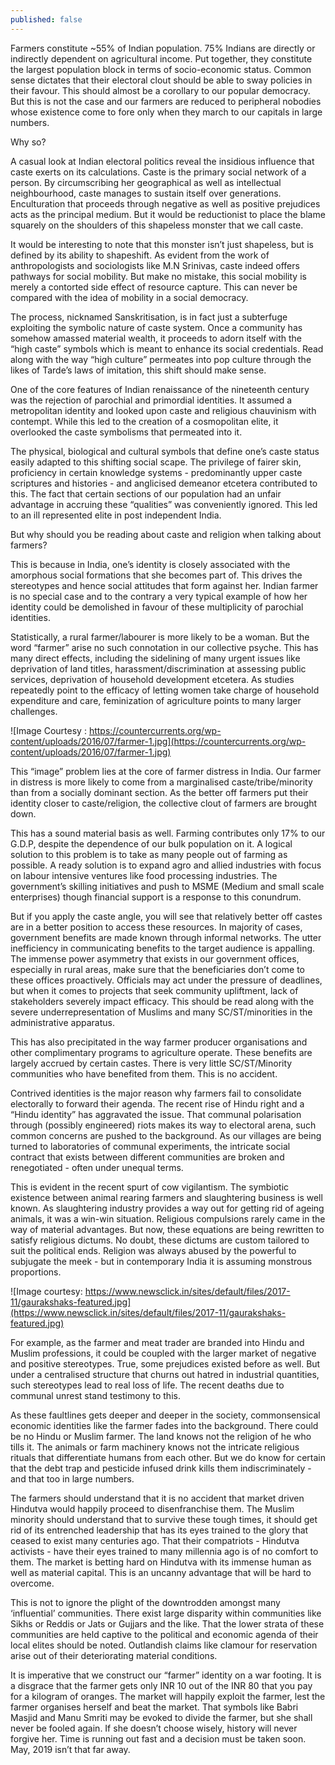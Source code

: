 ```yaml
---
published: false
---
```

Farmers constitute ~55% of Indian population. 75% Indians are directly or indirectly dependent on agricultural income. Put together, they constitute the largest population block in terms of socio-economic status. Common sense dictates that their electoral clout should be able to sway policies in their favour. This should almost be a corollary to our popular democracy. But this is not the case and our farmers are reduced to peripheral nobodies whose existence come to fore only when they march to our capitals in large numbers. 

Why so?

A casual look at Indian electoral politics reveal the insidious influence that caste exerts on its calculations. Caste is the primary social network of a person. By circumscribing her geographical as well as intellectual neighbourhood, caste manages to sustain itself over generations. Enculturation that proceeds through negative as well as positive prejudices acts as the principal medium. But it would be reductionist to place the blame squarely on the shoulders of this shapeless monster that we call caste.

It would be interesting to note that this monster isn’t just shapeless, but is defined by its ability to shapeshift. As evident from the work of anthropologists and sociologists like M.N Srinivas, caste indeed offers pathways for social mobility. But make no mistake, this social mobility is merely a contorted side effect of resource capture. This can never be compared with the idea of mobility in a social democracy.


The process, nicknamed Sanskritisation, is in fact just a subterfuge exploiting the symbolic nature of caste system. Once a community has somehow amassed material wealth, it proceeds to adorn itself with the “high caste” symbols which is meant to enhance its social credentials. Read along with the way “high culture” permeates into pop culture through the likes of Tarde’s laws of imitation, this shift should make sense.  

One of the core features of Indian renaissance of the nineteenth century was the rejection of parochial and primordial identities. It assumed a metropolitan identity and looked upon caste and religious chauvinism with contempt. While this led to the creation of a cosmopolitan elite, it overlooked the caste symbolisms that permeated into it. 

The physical, biological and cultural symbols that define one’s caste status easily adapted to this shifting social scape. The privilege of fairer skin, proficiency in certain knowledge systems - predominantly upper caste scriptures and histories - and anglicised demeanor etcetera contributed to this. The fact that certain sections of our population had an unfair advantage in accruing these “qualities” was conveniently ignored. This led to an ill represented elite in post independent India. 

But why should you be reading about caste and religion when talking about farmers?

This is because in India, one’s identity is closely associated with the amorphous social formations that she becomes part of. This drives the stereotypes and hence social attitudes that form against her. Indian farmer is no special case and to the contrary a very typical example of how her identity could be demolished in favour of these multiplicity of parochial identities.

Statistically, a rural farmer/labourer is more likely to be a woman. But the word “farmer” arise no such connotation in our collective psyche. This has many direct effects, including the sidelining of many urgent issues like deprivation of land titles, harassment/discrimination at assessing public services, deprivation of household development etcetera. As studies repeatedly point to the efficacy of letting women take charge of household expenditure and care, feminization of agriculture points to many larger challenges. 

![Image Courtesy : https://countercurrents.org/wp-content/uploads/2016/07/farmer-1.jpg](https://countercurrents.org/wp-content/uploads/2016/07/farmer-1.jpg)

This “image” problem lies at the core of farmer distress in India. Our farmer in distress is more likely to come from a marginalised caste/tribe/minority than from a socially dominant section. As the better off farmers put their identity closer to caste/religion, the collective clout of farmers are brought down.

This has a sound material basis as well. Farming contributes only 17% to our G.D.P, despite the dependence of our bulk population on it. A logical solution to this problem is to take as many people out of farming as possible. A ready solution is to expand agro and allied industries with focus on labour intensive ventures like food processing industries. The government’s skilling initiatives and push to MSME (Medium and small scale enterprises) though financial support is a response to this conundrum. 

But if you apply the caste angle, you will see that relatively better off castes are in a better position to access these resources. In majority of cases, government benefits are made known through informal networks. The utter inefficiency in communicating benefits to the target audience is appalling. The immense power asymmetry that exists in our government offices, especially in rural areas, make sure that the beneficiaries don’t come to these offices proactively. Officials may act under the pressure of deadlines, but when it comes to projects that seek community upliftment, lack of stakeholders severely impact efficacy. This should be read along with the severe underrepresentation of Muslims and many SC/ST/minorities in the administrative apparatus.

This has also precipitated in the way farmer producer organisations and other complimentary programs to agriculture operate. These benefits are largely accrued by certain castes. There is very little SC/ST/Minority communities who have benefited from them. This is no accident.

Contrived identities is the major reason why farmers fail to consolidate electorally to forward their agenda. The recent rise of Hindu right and a “Hindu identity” has aggravated the issue. That communal polarisation through (possibly engineered) riots makes its way to electoral arena, such common concerns are pushed to the background. As our villages are being turned to laboratories of communal experiments, the intricate social contract that exists between different communities are broken and renegotiated - often under unequal terms.

This is evident in the recent spurt of cow vigilantism. The symbiotic existence between animal rearing farmers and slaughtering business is well known. As slaughtering industry provides a way out for getting rid of ageing animals, it was a win-win situation. Religious compulsions rarely came in the way of material advantages. But now, these equations are being rewritten to satisfy religious dictums. No doubt, these dictums are custom tailored to suit the political ends. Religion was always abused by the powerful to subjugate the meek - but in contemporary India it is assuming monstrous proportions. 

![Image courtesy: https://www.newsclick.in/sites/default/files/2017-11/gaurakshaks-featured.jpg](https://www.newsclick.in/sites/default/files/2017-11/gaurakshaks-featured.jpg)

For example, as the farmer and meat trader are branded into Hindu and Muslim professions, it could be coupled with the larger market of negative and positive stereotypes. True, some prejudices existed before as well. But under a centralised structure that churns out hatred in industrial quantities, such stereotypes lead to real loss of life. The recent deaths due to communal unrest stand testimony to this.

As these faultlines gets deeper and deeper in the society, commonsensical economic identities like the farmer fades into the background. There could be no Hindu or Muslim farmer. The land knows not the religion of he who tills it. The animals or farm machinery knows not the intricate religious rituals that differentiate humans from each other. But we do know for certain that the debt trap and pesticide infused drink kills them indiscriminately - and that too in large numbers.

The farmers should understand that it is no accident that market driven Hindutva would happily proceed to disenfranchise them. The Muslim minority should understand that to survive these tough times, it should get rid of its entrenched leadership that has its eyes trained to the glory that ceased to exist many centuries ago. That their compatriots - Hindutva activists - have their eyes trained to many millennia ago is of no comfort to them. The market is betting hard on Hindutva with its immense human as well as material capital. This is an uncanny advantage that will be hard to overcome.

This is not to ignore the plight of the downtrodden amongst many ‘influential’ communities. There exist large disparity within communities like Sikhs or Reddis or Jats or Gujjars and the like. That the lower strata of these communities are held captive to the political and economic agenda of their local elites should be noted. Outlandish claims like clamour for reservation arise out of their deteriorating material conditions. 

It is imperative that we construct our “farmer” identity on a war footing. It is a disgrace that the farmer gets only INR 10 out of the INR 80 that you pay for a kilogram of oranges. The market will happily exploit the farmer, lest the farmer organises herself and beat the market. That symbols like Babri Masjid and Manu Smriti may be evoked to divide the farmer, but she shall never be fooled again. If she doesn’t choose wisely, history will never forgive her. Time is running out fast and a decision must be taken soon. May, 2019 isn’t that far away.


